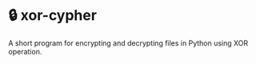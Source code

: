 # :lock: xor-cypher

A short program for encrypting and decrypting files in Python using XOR operation.
